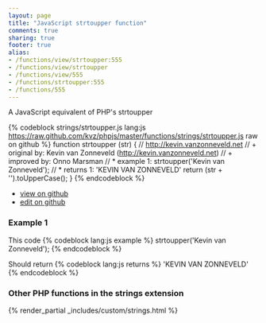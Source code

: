```yaml
---
layout: page
title: "JavaScript strtoupper function"
comments: true
sharing: true
footer: true
alias:
- /functions/view/strtoupper:555
- /functions/view/strtoupper
- /functions/view/555
- /functions/strtoupper:555
- /functions/555
---
```

<!-- Generated by Rakefile:build -->
A JavaScript equivalent of PHP's strtoupper

{% codeblock strings/strtoupper.js lang:js https://raw.github.com/kvz/phpjs/master/functions/strings/strtoupper.js raw on github %}
function strtoupper (str) {
  // http://kevin.vanzonneveld.net
  // +   original by: Kevin van Zonneveld (http://kevin.vanzonneveld.net)
  // +   improved by: Onno Marsman
  // *     example 1: strtoupper('Kevin van Zonneveld');
  // *     returns 1: 'KEVIN VAN ZONNEVELD'
  return (str + '').toUpperCase();
}
{% endcodeblock %}

 - [view on github](https://github.com/kvz/phpjs/blob/master/functions/strings/strtoupper.js)
 - [edit on github](https://github.com/kvz/phpjs/edit/master/functions/strings/strtoupper.js)

### Example 1
This code
{% codeblock lang:js example %}
strtoupper('Kevin van Zonneveld');
{% endcodeblock %}

Should return
{% codeblock lang:js returns %}
'KEVIN VAN ZONNEVELD'
{% endcodeblock %}


### Other PHP functions in the strings extension
{% render_partial _includes/custom/strings.html %}

